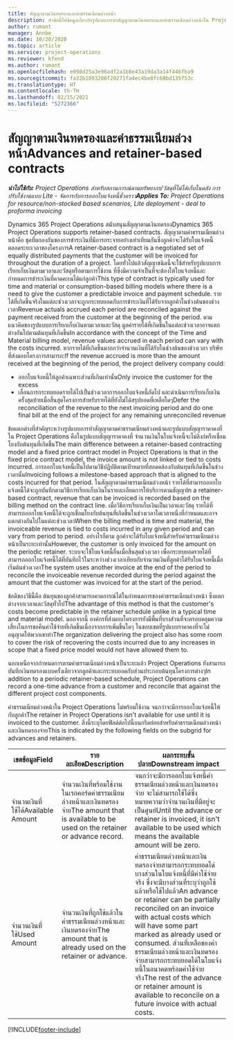 ```yaml
---
title: สัญญาตามเงินทดรองและค่าธรรมเนียมล่วงหน้า
description: หัวข้อนี้ให้ข้อมูลเกี่ยวกับรูปแบบการทำสัญญาตามเงินทดรองและค่าธรรมเนียมล่วงหน้าใน Project Operations
author: rumant
manager: Annbe
ms.date: 10/20/2020
ms.topic: article
ms.service: project-operations
ms.reviewer: kfend
ms.author: rumant
ms.openlocfilehash: e098d25a3e96adf2a1b8e43a19da3a14f446fba9
ms.sourcegitcommit: fa32b1893286f20271fa4ec4be8fc68bd135f53c
ms.translationtype: HT
ms.contentlocale: th-TH
ms.lasthandoff: 02/15/2021
ms.locfileid: "5272366"
---
```

# <a name="advances-and-retainer-based-contracts"></a><span data-ttu-id="e7a2c-103">สัญญาตามเงินทดรองและค่าธรรมเนียมล่วงหน้า</span><span class="sxs-lookup"><span data-stu-id="e7a2c-103">Advances and retainer-based contracts</span></span>


<span data-ttu-id="e7a2c-104">_**นำไปใช้กับ:** Project Operations สำหรับสถานการณ์ตามทรัพยากร/วัสดุที่ไม่ได้เก็บในคลัง การปรับใช้งานแบบ Lite - จัดการกับการออกใบแจ้งหนี้ชั่วคราว_</span><span class="sxs-lookup"><span data-stu-id="e7a2c-104">_**Applies To:** Project Operations for resource/non-stocked based scenarios, Lite deployment - deal to proforma invoicing_</span></span>

<span data-ttu-id="e7a2c-105">Dynamics 365 Project Operations สนับสนุนสัญญาตามเงินทดรอง</span><span class="sxs-lookup"><span data-stu-id="e7a2c-105">Dynamics 365 Project Operations supports retainer-based contracts.</span></span> <span data-ttu-id="e7a2c-106">สัญญาตามค่าธรรมเนียมล่วงหน้าคือ ชุดที่ตกลงกันของการชำระเงินที่มีการกระจายอย่างเท่าเทียมกันซึ่งลูกค้าจะได้รับใบแจ้งหนี้ตลอดระยะเวลาของโครงการ</span><span class="sxs-lookup"><span data-stu-id="e7a2c-106">A retainer-based contract is a negotiated set of equally distributed payments that the customer will be invoiced for throughout the duration of a project.</span></span> <span data-ttu-id="e7a2c-107">โดยทั่วไปแล้วสัญญาชนิดนี้จะใช้สำหรับรูปแบบการเรียกเก็บเงินตามเวลาและวัสดุหรือตามการใช้งาน ที่ซึ่งมีความจำเป็นที่จะต้องให้ใบแจ้งหนี้และกำหนดการชำระเงินที่คาดคะเนได้แก่ลูกค้า</span><span class="sxs-lookup"><span data-stu-id="e7a2c-107">This type of contract is typically used for time and material or consumption-based billing models where there is a need to give the customer a predictable invoice and payment schedule.</span></span> <span data-ttu-id="e7a2c-108">รายได้ที่เกิดขึ้นจริงในแต่ละช่วงเวลาจะถูกกระทบยอดกับการชำระเงินที่ได้รับจากลูกค้าในช่วงต้นของช่วงเวลา</span><span class="sxs-lookup"><span data-stu-id="e7a2c-108">Revenue actuals accrued each period are reconciled against the payment received from the customer at the beginning of the period.</span></span> <span data-ttu-id="e7a2c-109">ตามแนวคิดของรูปแบบการเรียกเก็บเงินตามเวลาและวัสดุ มูลค่ารายได้ที่เกิดขึ้นในแต่ละช่วงเวลาอาจแตกต่างกันไปตามต้นทุนที่เกิดขึ้น</span><span class="sxs-lookup"><span data-stu-id="e7a2c-109">In accordance with the concept of the Time and Material billing model, revenue values accrued in each period can vary with the costs incurred.</span></span> <span data-ttu-id="e7a2c-110">หากรายได้ที่เกิดขึ้นมากกว่าจำนวนเงินที่ได้รับในช่วงต้นของช่วงเวลา บริษัทที่ส่งมอบโครงการสามารถ:</span><span class="sxs-lookup"><span data-stu-id="e7a2c-110">If the revenue accrued is more than the amount received at the beginning of the period, the project delivery company could:</span></span>

- <span data-ttu-id="e7a2c-111">ออกใบแจ้งหนี้ให้ลูกค้าเฉพาะส่วนที่เกินเท่านั้น</span><span class="sxs-lookup"><span data-stu-id="e7a2c-111">Only invoice the customer for the excess</span></span> 
- <span data-ttu-id="e7a2c-112">เลื่อนการกระทบยอดรายได้ไปเป็นช่วงเวลาการออกใบแจ้งหนี้ถัดไป และดำเนินการเรียกเก็บเงินครั้งสุดท้ายเมื่อสิ้นสุดโครงการสำหรับรายได้ที่ยังไม่ได้สรุปยอดที่เหลือใดๆ</span><span class="sxs-lookup"><span data-stu-id="e7a2c-112">Defer the reconciliation of the revenue to the next invoicing period and do one final bill at the end of the project for any remaining unreconciled revenue</span></span>

<span data-ttu-id="e7a2c-113">ข้อแตกต่างที่สำคัญระหว่างรูปแบบการทำสัญญาตามค่าธรรมเนียมล่วงหน้าและรูปแบบสัญญาราคาคงที่ใน Project Operations คือในรูปแบบสัญญาราคาคงที่ จำนวนเงินในใบแจ้งหนี้จะไม่ลิงก์หรือเชื่อมโยงกับต้นทุนที่เกิดขึ้น</span><span class="sxs-lookup"><span data-stu-id="e7a2c-113">The main difference between a retainer-based contracting model and a fixed price contract model in Project Operations is that in the fixed price contract model, the invoice amount is not linked or tied to costs incurred.</span></span> <span data-ttu-id="e7a2c-114">การออกใบแจ้งหนี้เป็นไปตามวิธีปฏิบัติตามเป้าหมายที่สอดคล้องกับต้นทุนที่เกิดขึ้นในช่วงเวลานั้น</span><span class="sxs-lookup"><span data-stu-id="e7a2c-114">Invoicing follows a milestone-based approach that is aligned to the costs incurred for that period.</span></span> <span data-ttu-id="e7a2c-115">ในสัญญาตามค่าธรรมเนียมล่วงหน้า รายได้ที่สามารถออกใบแจ้งหนี้ได้จะถูกบันทึกตามวิธีการเรียกเก็บเงินในรายละเอียดการให้บริการตามสัญญา</span><span class="sxs-lookup"><span data-stu-id="e7a2c-115">In a retainer-based contract, revenue that can be invoiced is recorded based on the billing method on the contract line.</span></span> <span data-ttu-id="e7a2c-116">เมื่อวิธีการเรียกเก็บเงินเป็นเวลาและวัสดุ รายได้ที่สามารถออกใบแจ้งหนี้ได้จะถูกเชื่อมโยงกับต้นทุนที่เกิดขึ้นในช่วงเวลาใดเวลาหนึ่งที่กำหนดและอาจแตกต่างกันไปในแต่ละช่วงเวลา</span><span class="sxs-lookup"><span data-stu-id="e7a2c-116">When the billing method is time and material, the invoiceable revenue is tied to costs incurred in any given period and can vary from period to period.</span></span> <span data-ttu-id="e7a2c-117">อย่างไรก็ตาม ลูกค้าจะได้รับใบแจ้งหนี้สำหรับค่าธรรมเนียมล่วงหน้าเป็นระยะเท่านั้น</span><span class="sxs-lookup"><span data-stu-id="e7a2c-117">However, the customer is only invoiced for the amount on the periodic retainer.</span></span> <span data-ttu-id="e7a2c-118">ระบบจะใช้ใบแจ้งหนี้อื่นเมื่อสิ้นสุดช่วงเวลา เพื่อกระทบยอดรายได้ที่สามารถออกใบแจ้งหนี้ได้ที่บันทึกไว้ในระหว่างช่วงเวลาเทียบกับจำนวนเงินที่ลูกค้าได้รับใบแจ้งหนี้เมื่อเริ่มต้นช่วงเวลา</span><span class="sxs-lookup"><span data-stu-id="e7a2c-118">The system uses another invoice at the end of the period to reconcile the invoiceable revenue recorded during the period against the amount that the customer was invoiced for at the start of the period.</span></span>

<span data-ttu-id="e7a2c-119">ข้อดีของวิธีนี้คือ ต้นทุนของลูกค้าสามารถคาดการณ์ได้ในกำหนดการของค่าธรรมเนียมล่วงหน้า ซึ่งแตกต่างจากเวลาและวัสดุทั่วไป</span><span class="sxs-lookup"><span data-stu-id="e7a2c-119">The advantage of this method is that the customer's costs become predictable in the retainer schedule unlike in a typical time and material model.</span></span> <span data-ttu-id="e7a2c-120">นอกจากนี้ องค์กรที่ส่งมอบโครงการยังมีพื้นที่บางส่วนที่จะครอบคลุมความเสี่ยงในการขอคืนค่าใช้จ่ายที่เกิดขึ้นเนื่องจากการเพิ่มขึ้นใดๆ ในขอบเขตที่รูปแบบราคาคงที่จะไม่อนุญาตให้พวกเขาทำ</span><span class="sxs-lookup"><span data-stu-id="e7a2c-120">The organization delivering the project also has some room to cover the risk of recovering the costs incurred due to any increases in scope that a fixed price model would not have allowed them to.</span></span>

<span data-ttu-id="e7a2c-121">นอกเหนือจากกำหนดการตามค่าธรรมเนียมล่วงหน้าเป็นระยะแล้ว Project Operations ยังสามารถบันทึกเงินทดรองแบบครั้งเดียวจากลูกค้าและกระทบยอดกับส่วนประกอบต้นทุนโครงการต่างๆ</span><span class="sxs-lookup"><span data-stu-id="e7a2c-121">In addition to a periodic retainer-based schedule, Project Operations can record a one-time advance from a customer and reconcile that against the different project cost components.</span></span>

<span data-ttu-id="e7a2c-122">ค่าธรรมเนียมล่วงหน้าใน Project Operations ไม่พร้อมใช้งาน จนกว่าจะมีการออกใบแจ้งหนี้ให้กับลูกค้า</span><span class="sxs-lookup"><span data-stu-id="e7a2c-122">The retainer in Project Operations isn't available for use until it is invoiced to the customer.</span></span> <span data-ttu-id="e7a2c-123">สิ่งนี้ระบุโดยฟิลด์ต่อไปนี้บนกริดย่อยสำหรับค่าธรรมเนียมล่วงหน้าและเงินทดรองจ่าย</span><span class="sxs-lookup"><span data-stu-id="e7a2c-123">This is indicated by the following fields on the subgrid for advances and retainers.</span></span>

| <span data-ttu-id="e7a2c-124">เขตข้อมูล</span><span class="sxs-lookup"><span data-stu-id="e7a2c-124">Field</span></span> | <span data-ttu-id="e7a2c-125">รายละเอียด</span><span class="sxs-lookup"><span data-stu-id="e7a2c-125">Description</span></span> | <span data-ttu-id="e7a2c-126">ผลกระทบขั้นปลาย</span><span class="sxs-lookup"><span data-stu-id="e7a2c-126">Downstream impact</span></span> |
| --- | --- | --- |
| <span data-ttu-id="e7a2c-127">จำนวนเงินที่ใช้ได้</span><span class="sxs-lookup"><span data-stu-id="e7a2c-127">Available Amount</span></span> | <span data-ttu-id="e7a2c-128">จำนวนเงินที่พร้อมใช้งานในเรกคอร์ดค่าธรรมเนียมล่วงหน้าและเงินทดรองจ่าย</span><span class="sxs-lookup"><span data-stu-id="e7a2c-128">The amount that is available to be used on the retainer or advance record.</span></span> | <span data-ttu-id="e7a2c-129">จนกว่าจะมีการออกใบแจ้งหนี้ค่าธรรมเนียมล่วงหน้าและเงินทดรองจ่าย จะไม่สามารถใช้ได้ซึ่งหมายความว่าจำนวนเงินที่มีอยู่จะเป็นศูนย์</span><span class="sxs-lookup"><span data-stu-id="e7a2c-129">Until the advance or retainer is invoiced, it isn't available to be used which means the available amount will be zero.</span></span> |
| <span data-ttu-id="e7a2c-130">จำนวนเงินที่ใช้</span><span class="sxs-lookup"><span data-stu-id="e7a2c-130">Used Amount</span></span> | <span data-ttu-id="e7a2c-131">จำนวนเงินที่ถูกใช้แล้วในค่าธรรมเนียมล่วงหน้าและเงินทดรองจ่าย</span><span class="sxs-lookup"><span data-stu-id="e7a2c-131">The amount that is already used on the retainer or advance.</span></span> | <span data-ttu-id="e7a2c-132">ค่าธรรมเนียมล่วงหน้าและเงินทดรองจ่ายสามารถกระทบยอดได่บางส่วนในใบแจ้งหนี้ที่มีค่าใช้จ่ายจริง ซึ่งจะมีบางส่วนที่ระบุว่าถูกใช้แล้วหรือใช้ไปแล้ว</span><span class="sxs-lookup"><span data-stu-id="e7a2c-132">An advance or retainer can be partially reconciled on an invoice with actual costs which will have some part marked as already used or consumed.</span></span> <span data-ttu-id="e7a2c-133">ส่วนที่เหลือของค่าธรรมเนียมล่วงหน้าและเงินทดรองจ่ายสามารถกระทบยอดได้ในใบแจ้งหนี้ในอนาคตพร้อมค่าใช้จ่ายจริง</span><span class="sxs-lookup"><span data-stu-id="e7a2c-133">The rest of the advance or retainer amount is available to reconcile on a future invoice with actual costs.</span></span> |


[!INCLUDE[footer-include](../../includes/footer-banner.md)]